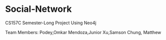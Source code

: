 # Social-Network

CS157C Semester-Long Project Using Neo4j

Team Members: 
Podey,Omkar
Mendoza,Junior
Xu,Samson
Chung, Matthew